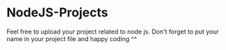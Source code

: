 # NodeJS-Projects
Feel free to upload your project related to node js. Don't forget to put your name in your project file and happy coding ^^
